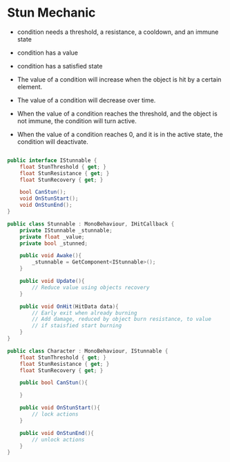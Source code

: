 # Stun Mechanic

- condition needs a threshold, a resistance, a cooldown, and an immune state
- condition has a value
- condition has a satisfied state

- The value of a condition will increase when the object is hit by a certain element.
- The value of a condition will decrease over time.
- When the value of a condition reaches the threshold, and the object is not immune, the condition will turn active.
- When the value of a condition reaches 0, and it is in the active state, the condition will deactivate.

```C#

public interface IStunnable {
    float StunThreshold { get; }
    float StunResistance { get; }
    float StunRecovery { get; }

    bool CanStun();
    void OnStunStart();
    void OnStunEnd();
}

public class Stunnable : MonoBehaviour, IHitCallback {
    private IStunnable _stunnable;
    private float _value;
    private bool _stunned;

    public void Awake(){
        _stunnable = GetComponent<IStunnable>();
    }

    public void Update(){
        // Reduce value using objects recovery
    }

    public void OnHit(HitData data){
        // Early exit when already burning
        // Add damage, reduced by object burn resistance, to value
        // if staisfied start burning
    }
}

public class Character : MonoBehaviour, IStunnable {
    float StunThreshold { get; }
    float StunResistance { get; }
    float StunRecovery { get; }

    public bool CanStun(){

    }

    public void OnStunStart(){
        // lock actions
    }

    public void OnStunEnd(){
        // unlock actions
    }
}

```
